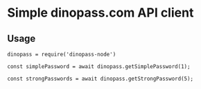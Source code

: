 # Simple dinopass.com API client

## Usage

```
dinopass = require('dinopass-node')

const simplePassword = await dinopass.getSimplePassword(1);

const strongPasswords = await dinopass.getStrongPassword(5);
```
